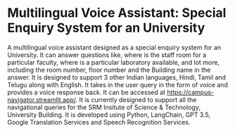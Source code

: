 # Multilingual Voice Assistant: Special Enquiry System for an University
A multilingual voice assistant designed as a special enquiry system for an University. It can answer questions like, where is the staff room for a particular faculty, where is a particular laboratory available, and lot more, including the room number, floor number and the Building name in the answer. It is designed to support 3 other Indian languages, Hindi, Tamil and Telugu along with English. It takes in the user query in the form of voice and provides a voice response back. It can be accessed at https://campus-navigator.streamlit.app/. It is currently designed to support all the navigational queries for the SRM Insitute of Science & Technology, University Building. It is developed using Python, LangChain, GPT 3.5, Google Translation Services and Speech Recognition Services.
